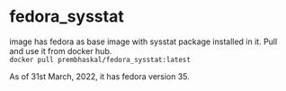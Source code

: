 # fedora_sysstat

image has fedora as base image with sysstat package installed in it. Pull and use it from docker hub.  
`docker pull prembhaskal/fedora_sysstat:latest`

As of 31st March, 2022, it has fedora version 35.
